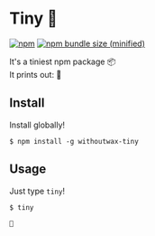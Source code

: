 # Tiny 🐁

[![npm](https://img.shields.io/npm/v/@withoutwax/tiny.svg)](https://github.com/withoutwax/tiny)
[![npm bundle size (minified)](https://img.shields.io/bundlephobia/min/@withoutwax/tiny.svg)](https://github.com/withoutwax/tiny)

It's a tiniest npm package 📦   
It prints out: 🐁

## Install
Install globally!
```
$ npm install -g withoutwax-tiny
```

## Usage
Just type ```tiny```!
```
$ tiny

🐁
```